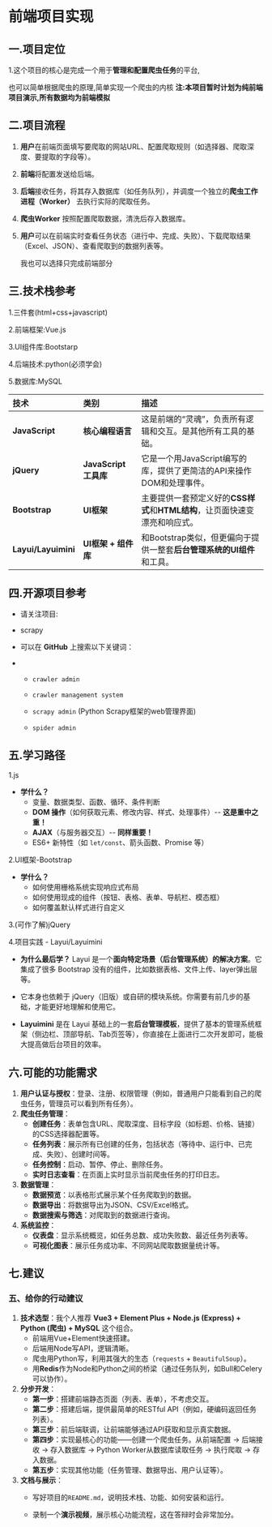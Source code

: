 # 前端项目实现

## 一.项目定位

1.这个项目的核心是完成一个用于**管理和配置爬虫任务**的平台,

也可以简单根据爬虫的原理,简单实现一个爬虫的内核
**注:本项目暂时计划为纯前端项目演示,所有数据均为前端模拟**

## 二.项目流程

1. **用户**在前端页面填写要爬取的网站URL、配置爬取规则（如选择器、爬取深度、要提取的字段等）。

2. **前端**将配置发送给后端。

3. **后端**接收任务，将其存入数据库（如任务队列），并调度一个独立的**爬虫工作进程（Worker）** 去执行实际的爬取任务。

4. **爬虫Worker** 按照配置爬取数据，清洗后存入数据库。

5. **用户**可以在前端实时查看任务状态（进行中、完成、失败）、下载爬取结果（Excel、JSON）、查看爬取到的数据列表等。

   我也可以选择只完成前端部分

## 三.技术栈参考

1.三件套(html+css+javascript)

2.前端框架:Vue.js

3.UI组件库:Bootstarp

4.后端技术:python(必须学会)

5.数据库:MySQL

| 技术                | 类别                 | 描述                                                         |
| :------------------ | :------------------- | :----------------------------------------------------------- |
| **JavaScript**      | **核心编程语言**     | 这是前端的“灵魂”，负责所有逻辑和交互。是其他所有工具的基础。 |
| **jQuery**          | **JavaScript工具库** | 它是一个用JavaScript编写的库，提供了更简洁的API来操作DOM和处理事件。 |
| **Bootstrap**       | **UI框架**           | 主要提供一套预定义好的**CSS样式**和**HTML结构**，让页面快速变漂亮和响应式。 |
| **Layui/Layuimini** | **UI框架 + 组件库**  | 和Bootstrap类似，但更偏向于提供一整套**后台管理系统的UI组件**和工具。 |

## 四.开源项目参考

- 请关注项目:

- scrapy

- 可以在 **GitHub** 上搜索以下关键词：

- - `crawler admin`

  - `crawler management system`

  - `scrapy admin` (Python Scrapy框架的web管理界面)

  - `spider admin`

    

## 五.学习路径

1.js

- **学什么？**
  - 变量、数据类型、函数、循环、条件判断
  - **DOM 操作**（如何获取元素、修改内容、样式、处理事件）-- **这是重中之重！**
  - **AJAX**（与服务器交互）-- **同样重要！**
  - ES6+ 新特性（如 `let/const`、箭头函数、Promise 等）

2.UI框架-Bootstrap

- **学什么？**
  - 如何使用栅格系统实现响应式布局
  - 如何使用现成的组件（按钮、表格、表单、导航栏、模态框）
  - 如何覆盖默认样式进行自定义

3.(可作了解)jQuery

4.项目实践 - Layui/Layuimini

- **为什么最后学？** Layui 是一个**面向特定场景（后台管理系统）的解决方案**。它集成了很多 Bootstrap 没有的组件，比如数据表格、文件上传、layer弹出层等。

- 它本身也依赖于 jQuery（旧版）或自研的模块系统。你需要有前几步的基础，才能更好地理解和使用它。

- **Layuimini** 是在 Layui 基础上的一套**后台管理模板**，提供了基本的管理系统框架（侧边栏、顶部导航、Tab页签等），你直接在上面进行二次开发即可，能极大提高做后台项目的效率。

  

## 六.可能的功能需求

1. **用户认证与授权**：登录、注册、权限管理（例如，普通用户只能看到自己的爬虫任务，管理员可以看到所有任务）。
2. **爬虫任务管理**：
   - **创建任务**：表单包含URL、爬取深度、目标字段（如标题、价格、链接）的CSS选择器配置等。
   - **任务列表**：展示所有已创建的任务，包括状态（等待中、运行中、已完成、失败）、创建时间等。
   - **任务控制**：启动、暂停、停止、删除任务。
   - **实时日志查看**：在页面上实时显示当前爬虫任务的打印日志。
3. **数据管理**：
   - **数据预览**：以表格形式展示某个任务爬取到的数据。
   - **数据导出**：将数据导出为JSON、CSV/Excel格式。
   - **数据搜索与筛选**：对爬取到的数据进行查询。
4. **系统监控**：
   - **仪表盘**：显示系统概览，如任务总数、成功失败数、最近任务列表等。
   - **可视化图表**：展示任务成功率、不同网站爬取数据量统计等。

## 七.建议

### 五、给你的行动建议

1. **技术选型**：我个人推荐 **Vue3 + Element Plus + Node.js (Express) + Python (爬虫) + MySQL** 这个组合。
   - 前端用Vue+Element快速搭建。
   - 后端用Node写API，逻辑清晰。
   - 爬虫用Python写，利用其强大的生态（`requests` + `BeautifulSoup`）。
   - 用**Redis**作为Node和Python之间的桥梁（通过任务队列，如Bull和Celery可以协作）。
2. **分步开发**：
   - **第一步**：搭建前端静态页面（列表、表单），不考虑交互。
   - **第二步**：搭建后端，提供最简单的RESTful API（例如，硬编码返回任务列表）。
   - **第三步**：前后端联调，让前端能够通过API获取和显示真实数据。
   - **第四步**：实现最核心的功能——创建一个爬虫任务。从前端配置 -> 后端接收 -> 存入数据库 -> Python Worker从数据库读取任务 -> 执行爬取 -> 存入数据。
   - **第五步**：实现其他功能（任务管理、数据导出、用户认证等）。
3. **文档与展示**：
   - 写好项目的`README.md`，说明技术栈、功能、如何安装和运行。

   - 录制一个**演示视频**，展示核心功能流程，这在答辩时会非常加分。
